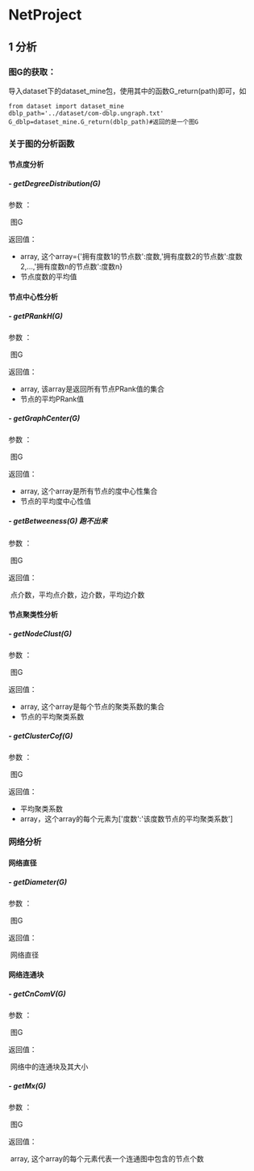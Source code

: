 # NetProject

## 1 分析

### 图G的获取：

导入dataset下的dataset_mine包，使用其中的函数G_return(path)即可，如

~~~
from dataset import dataset_mine
dblp_path='../dataset/com-dblp.ungraph.txt'
G_dblp=dataset_mine.G_return(dblp_path)#返回的是一个图G
~~~



### 关于图的分析函数

#### 节点度分析

##### - getDegreeDistribution(G)

参数 ：

​	图G

返回值：

 - array, 这个array={'拥有度数1的节点数':度数,'拥有度数2的节点数':度数2,...,'拥有度数n的节点数':度数n}
 - 节点度数的平均值

#### 节点中心性分析

##### - getPRankH(G)

参数 ：

​	图G

返回值：

 - array,  该array是返回所有节点PRank值的集合
 - 节点的平均PRank值

##### - getGraphCenter(G)

参数 ：

​	图G

返回值：

 - array, 这个array是所有节点的度中心性集合
 - 节点的平均度中心性值

##### - getBetweeness(G) 跑不出来

参数 ：

​	图G

返回值：

​    点介数，平均点介数，边介数，平均边介数

#### 节点聚类性分析

##### - getNodeClust(G)

参数 ：

​	图G

返回值：

- array, 这个array是每个节点的聚类系数的集合
- 节点的平均聚类系数

##### - getClusterCof(G)

参数 ：

​	图G

返回值：

- 平均聚类系数
- array，这个array的每个元素为['度数':'该度数节点的平均聚类系数']

### 网络分析

#### 网络直径

##### - getDiameter(G)

参数 ：

​	图G

返回值：

​    网络直径

#### 网络连通块

##### - getCnComV(G)

参数 ：

​	图G

返回值：

​    网络中的连通块及其大小

##### - getMx(G)

参数 ：

​	图G

返回值：

​    array, 这个array的每个元素代表一个连通图中包含的节点个数